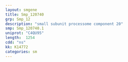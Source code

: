 ```yaml
---
layout: smgene
title: Smp_120740
grp: Smp_12
description: "small subunit processome component 20"
smp: Smp_120740.1
uniprot: "C4QU95"
length:  1254
cdd: "ns"
kk: K14772
categories: sm
---
```

